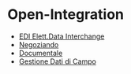 # Open-Integration
- [EDI Elett.Data Interchange](DocumentazioneSmeUP/FAQ/000100/ED/_sidebar.md)
- [Negoziando](DocumentazioneSmeUP/FAQ/000100/NG/_sidebar.md)
- [Documentale](DocumentazioneSmeUP/FAQ/000100/OD/_sidebar.md)
- [Gestione Dati di Campo](DocumentazioneSmeUP/FAQ/000100/PH/_sidebar.md)
